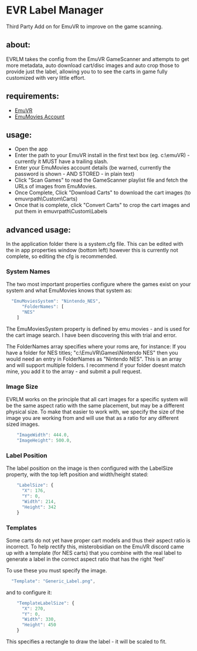 # EVR Label Manager
Third Party Add on for EmuVR to improve on the game scanning.

## about:
EVRLM takes the config from the EmuVR GameScanner and attempts to get more metadata, auto download cart/disc images and auto crop those to provide just the label, allowing you to to see the carts in game fully customized with very little effort.

## requirements:
* [EmuVR](http://www.emuvr.net/)
* [EmuMovies Account](https://emumovies.com/)

## usage:
* Open the app
* Enter the path to your EmuVR install in the first text box (eg. c:\emuVR\) - currently it MUST have a trailing slash.
* Enter your EmuMovies account details (be warned, currently the password is shown - AND STORED - in plain text)
* Click "Scan Games" to read the GameScanner playlist file and fetch the URLs of images from EmuMovies.
* Once Complete, Click "Download Carts" to download the cart images (to emuvrpath\Custom\Carts\) 
* Once that is complete, click "Convert Carts" to crop the cart images and put them in emuvrpath\Custom\Labels

## advanced usage:
In the application folder there is a system.cfg file. This can be edited with the in app properties window (bottom left) however this is currently not complete, so editing the cfg is recommended.

### System Names
The two most important properties configure where the games exist on your system and what EmuMovies knows that system as:

```javascript
  "EmuMoviesSystem": "Nintendo_NES",
      "FolderNames": [
      "NES"
    ]
```

The EmuMoviesSystem property is defined by emu movies - and is used for the cart image search. I have been discovering this with trial and error.

The FolderNames array specifies where your roms are, for instance: If you have a folder for NES titles; "c:\EmuVR\Games\Nintendo NES"
then you would need an entry in FolderNames as "Nintendo NES".
This is an array and will support multiple folders. I recommend if your folder doesnt match mine, you add it to the array - and submit a pull request. 

### Image Size

EVRLM works on the principle that all cart images for a specific system will be the same aspect ratio with the same placement, but may be a different physical size. To make that easier to work with, we specify the size of the image you are working from and will use that as a ratio for any different sized images.

```javascript
    "ImageWidth": 444.0,
    "ImageHeight": 500.0,
```

### Label Position

The label position on the image is then configured with the LabelSize property, with the top left position and width/height stated:

```javascript
    "LabelSize": {
      "X": 176,
      "Y": 0,
      "Width": 214,
      "Height": 342
    }
```

### Templates

Some carts do not yet have proper cart models and thus their aspect ratio is incorrect. To help rectify this, misterobsidian on the EmuVR discord came up with a template (for NES carts) that you combine with the real label to generate a label in the correct aspect ratio that has the right 'feel'

To use these you must specify the image.

```javascript
  "Template": "Generic_Label.png",
```

and to configure it:

```javascript
    "TemplateLabelSize": {
      "X": 270,
      "Y": 0,
      "Width": 330,
      "Height": 450
    }
```

This specifies a rectangle to draw the label - it will be scaled to fit.
